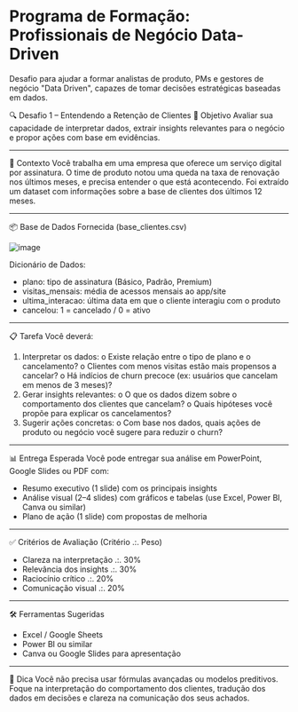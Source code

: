 # Programa de Formação: Profissionais de Negócio Data-Driven
Desafio para ajudar a formar analistas de produto, PMs e gestores de negócio "Data Driven", capazes de tomar decisões estratégicas baseadas em dados.

🔍 Desafio 1 – Entendendo a Retenção de Clientes
🎯 Objetivo
Avaliar sua capacidade de interpretar dados, extrair insights relevantes para o negócio e propor ações com base em evidências.
________________________________________
🧩 Contexto
Você trabalha em uma empresa que oferece um serviço digital por assinatura. O time de produto notou uma queda na taxa de renovação nos últimos meses, e precisa entender o que está acontecendo.
Foi extraído um dataset com informações sobre a base de clientes dos últimos 12 meses.
________________________________________
📦 Base de Dados Fornecida (base_clientes.csv)

![image](https://github.com/user-attachments/assets/fb9ea0ee-e1d2-4741-88a9-f218da0a93eb)

Dicionário de Dados:
- plano: tipo de assinatura (Básico, Padrão, Premium)
- visitas_mensais: média de acessos mensais ao app/site
- ultima_interacao: última data em que o cliente interagiu com o produto
- cancelou: 1 = cancelado / 0 = ativo
________________________________________
📋 Tarefa
Você deverá:
1.	Interpretar os dados:
o	Existe relação entre o tipo de plano e o cancelamento?
o	Clientes com menos visitas estão mais propensos a cancelar?
o	Há indícios de churn precoce (ex: usuários que cancelam em menos de 3 meses)?
2.	Gerar insights relevantes:
o	O que os dados dizem sobre o comportamento dos clientes que cancelam?
o	Quais hipóteses você propõe para explicar os cancelamentos?
3.	Sugerir ações concretas:
o	Com base nos dados, quais ações de produto ou negócio você sugere para reduzir o churn?
________________________________________
📊 Entrega Esperada
Você pode entregar sua análise em PowerPoint, Google Slides ou PDF com:
- Resumo executivo (1 slide) com os principais insights
- Análise visual (2–4 slides) com gráficos e tabelas (use Excel, Power BI, Canva ou similar)
- Plano de ação (1 slide) com propostas de melhoria
________________________________________
✅ Critérios de Avaliação (Critério .:. Peso)
- Clareza na interpretação .:. 30%
- Relevância dos insights	.:. 30%
- Raciocínio crítico .:. 20%
- Comunicação visual .:. 20%
________________________________________
🛠️ Ferramentas Sugeridas
- Excel / Google Sheets
- Power BI ou similar
- Canva ou Google Slides para apresentação
________________________________________
🧠 Dica
Você não precisa usar fórmulas avançadas ou modelos preditivos. Foque na interpretação do comportamento dos clientes, tradução dos dados em decisões e clareza na comunicação dos seus achados.

